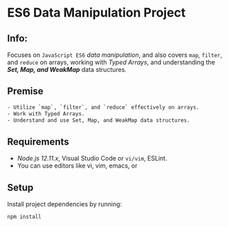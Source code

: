 # ES6 Data Manipulation Project

## Info:

Focuses on `JavaScript ES6` *data manipulation*, and also covers `map`, `filter`, and `reduce` on arrays, working with *Typed Arrays*, and understanding the ***Set, Map, and WeakMap*** data structures.

## Premise

```bash
- Utilize `map`, `filter`, and `reduce` effectively on arrays.
- Work with Typed Arrays.
- Understand and use Set, Map, and WeakMap data structures.
```

## Requirements

- *Node.js 12.11.x*, Visual Studio Code or `vi/vim`, ESLint.
- You can use editors like vi, vim, emacs, or 


## Setup
Install project dependencies by running:

   ```bash
   npm install
   ```
